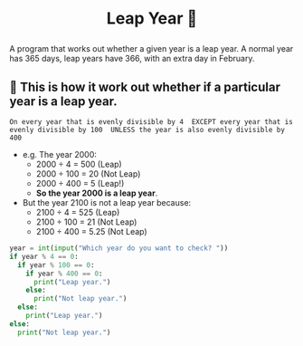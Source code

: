 # <p align="center"> Leap Year 🌛
A program that works out whether a given year is a leap year. A normal year has 365 days, leap years have 366, with an extra day in February.  
  
## 🚨 This is how it work out whether if a particular year is a leap year.
`On every year that is evenly divisible by 4 
EXCEPT every year that is evenly divisible by 100 
UNLESS the year is also evenly divisible by 400`
  
- e.g. The year 2000:
  * 2000 ÷ 4 = 500 (Leap)
  * 2000 ÷ 100 = 20 (Not Leap)
  * 2000 ÷ 400 = 5 (Leap!)
  * **So the year 2000 is a leap year**.
- But the year 2100 is not a leap year because:
  * 2100 ÷ 4 = 525 (Leap)
  * 2100 ÷ 100 = 21 (Not Leap)
  * 2100 ÷ 400 = 5.25 (Not Leap)
  
  
```python 
year = int(input("Which year do you want to check? "))
if year % 4 == 0:
  if year % 100 == 0:
    if year % 400 == 0:
      print("Leap year.")
    else:
      print("Not leap year.")
  else:
    print("Leap year.")
else:
  print("Not leap year.")
```
